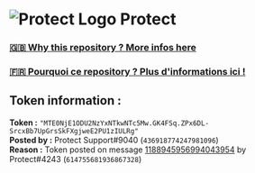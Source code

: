 # ![Protect Logo](https://i.imgur.com/5ovpCPg.png) Protect

### [🇬🇧 Why this repository ? More infos here](https://github.com/protect-github-bot/token-reset/blob/main/README.md)

### [🇫🇷 Pourquoi ce repository ? Plus d'informations ici !](https://github.com/protect-github-bot/token-reset/blob/main/FR_README.md)

## Token information :
**Token :** `"MTE0NjE1ODU2NzYxNTkwNTc5Mw.GK4FSq.ZPx6DL-SrcxBb7UpGrsSkFXgjweE2PU1zIULRg"`\
**Posted by :** Protect Support#9040 (`436918774247981096`)\
**Reason :** Token posted on message [1188945956994043954](https://discord.com/channels/835179952500113459/881108454226399292/1188945956994043954) by Protect#4243 (`614755681936867328`)